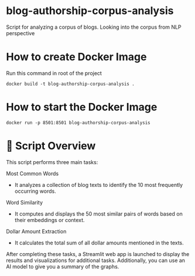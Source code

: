 # blog-authorship-corpus-analysis
Script for analyzing a corpus of blogs. Looking into the corpus from NLP perspective

# How to create Docker Image
Run this command in root of the project
```
docker build -t blog-authorship-corpus-analysis .
```
# How to start the Docker Image
```
docker run -p 8501:8501 blog-authorship-corpus-analysis
```

# 🧠 Script Overview
This script performs three main tasks:

Most Common Words
- It analyzes a collection of blog texts to identify the 10 most frequently occurring words.

Word Similarity
- It computes and displays the 50 most similar pairs of words based on their embeddings or context.

Dollar Amount Extraction
- It calculates the total sum of all dollar amounts mentioned in the texts.

After completing these tasks, a Streamlit web app is launched to display the results and visualizations for additional tasks. Additionally, you can use an AI model to give you a summary of the graphs.
